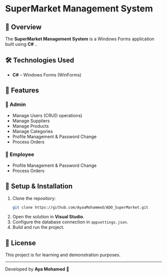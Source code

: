 # SuperMarket Management System

## 📌 Overview
The **SuperMarket Management System** is a Windows Forms application built using **C#** ..

## 🛠 Technologies Used
- **C#** – Windows Forms (WinForms)

## 📌 Features
### 🔹 Admin
- Manage Users (CRUD operations)
- Manage Suppliers
- Manage Products
- Manage Categories
- Profile Management & Password Change
- Process Orders

### 🔹 Employee
- Profile Management & Password Change
- Process Orders




## 🚀 Setup & Installation
1. Clone the repository:
   ```sh
   git clone https://github.com/AyaaMohammed/ADO_SuperMarket.git
   ```
2. Open the solution in **Visual Studio**.
3. Configure the database connection in `appsettings.json`.
4. Build and run the project.

## 📜 License
This project is for learning and demonstration purposes.

---
Developed by **Aya Mohamed** 🎯

